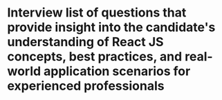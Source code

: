 # Interview list of questions that provide insight into the candidate's understanding of React JS concepts, best practices, and real-world application scenarios for experienced professionals

